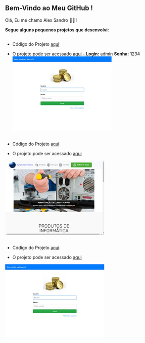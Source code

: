 ## Bem-Vindo ao Meu GitHub !

Olá, Eu me chamo Alex Sandro 👋🙂 !

**Segue alguns pequenos projetos que desenvolvi:**
##
* Código do Projeto [aqui](https://github.com/alexNetBeans/alexNetBeans)

* O projeto pode ser acessado [aqui - ](https://alexnetbeans.github.io/alexNetBeans)
**Login:** admin
**Senha:** 1234
![image](https://github.com/alexNetBeans/alexNetBeans/blob/main/images/003.jpg?raw=true)
##
* Código do Projeto [aqui](https://github.com/alexNetBeans/MyCodes)

* O projeto pode ser acessado [aqui](https://alexnetbeans.github.io/MyCodes/)

![image](https://github.com/alexNetBeans/alexNetBeans/blob/main/images/002.jpg?raw=true)
##
* Código do Projeto [aqui](https://github.com/alexNetBeans/bancojs)

* O projeto pode ser acessado [aqui](https://alexnetbeans.github.io/bancojs/views/login.html)

![image](https://github.com/alexNetBeans/alexNetBeans/blob/main/images/003.jpg?raw=true)

<!---
alexNetBeans/alexNetBeans is a ✨ special ✨ repository because its `README.md` (this file) appears on your GitHub profile.
You can click the Preview link to take a look at your changes.
--->
